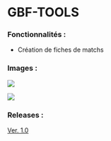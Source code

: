 # GBF-TOOLS

### Fonctionnalités : 

- Création de fiches de matchs

### Images :

![](https://cdn.discordapp.com/attachments/936936100071637056/969525228772417576/PA.PNG)

![](https://cdn.discordapp.com/attachments/936936100071637056/969525229296713768/PF.PNG)

### Releases :

[Ver. 1.0](http://https://github.com/CorentinDbt/GBF-TOOLS/releases/tag/v1.0.0 "Ver. 1.0")



